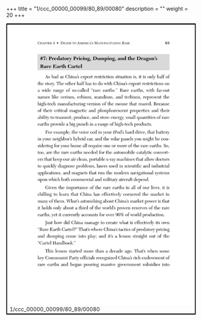 +++
title = "1/ccc_00000_00099/80_89/00080"
description = ""
weight = 20
+++

<table style="border:2px solid black;max-width:800px;max-height:800px;" 
><tr><td>
<img class="center-fit-jpg"
src="/jpg_/out_jpg_dbc_080.jpg">
1/ccc_00000_00099/80_89/00080
</img></td></tr></table>
